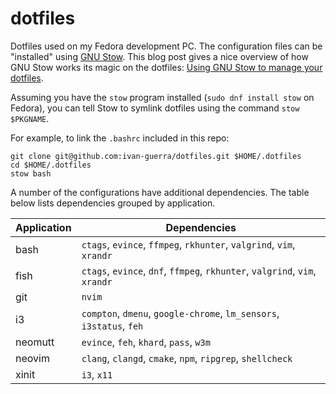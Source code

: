 # dotfiles

Dotfiles used on my Fedora development PC. The configuration files can be
"installed" using [GNU Stow][1]. This blog post gives a nice overview of how
GNU Stow works its magic on the dotfiles: [Using GNU Stow to manage your
dotfiles][2].

Assuming you have the `stow` program installed (`sudo dnf install stow` on
Fedora), you can tell Stow to symlink dotfiles using the command 
`stow $PKGNAME`.

For example, to link the `.bashrc` included in this repo:

```
git clone git@github.com:ivan-guerra/dotfiles.git $HOME/.dotfiles
cd $HOME/.dotfiles
stow bash
```

A number of the configurations have additional dependencies. The table below
lists dependencies grouped by application.

| Application | Dependencies                                                               |
|-------------|----------------------------------------------------------------------------|
| bash        | `ctags`, `evince`, `ffmpeg`, `rkhunter`, `valgrind`, `vim`, `xrandr`       |
| fish        | `ctags`, `evince`, `dnf`, `ffmpeg`, `rkhunter`, `valgrind`, `vim`, `xrandr`|
| git         | `nvim`                                                                     |
| i3          | `compton`, `dmenu`, `google-chrome`, `lm_sensors`, `i3status`, `feh`       |
| neomutt     | `evince`, `feh`, `khard`, `pass`, `w3m`                                    |
| neovim      | `clang`, `clangd`, `cmake`, `npm`, `ripgrep`, `shellcheck`                 |
| xinit       | `i3`, `x11`                                                                |


[1]: https://www.gnu.org/software/stow/
[2]: https://brandon.invergo.net/news/2012-05-26-using-gnu-stow-to-manage-your-dotfiles.html
